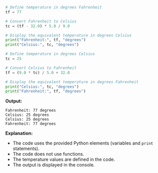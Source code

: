 ```python
# Define temperature in degrees Fahrenheit
tf = 77

# Convert Fahrenheit to Celsius
tc = (tf - 32.0) * 5.0 / 9.0

# Display the equivalent temperature in degrees Celsius
print("Fahrenheit:", tf, "degrees")
print("Celsius:", tc, "degrees")

# Define temperature in degrees Celsius
tc = 25

# Convert Celsius to Fahrenheit
tf = (9.0 * tc) / 5.0 + 32.0

# Display the equivalent temperature in degrees Fahrenheit
print("Celsius:", tc, "degrees")
print("Fahrenheit:", tf, "degrees")
```

**Output:**

```
Fahrenheit: 77 degrees
Celsius: 25 degrees
Celsius: 25 degrees
Fahrenheit: 77 degrees
```

**Explanation:**

* The code uses the provided Python elements (variables and `print` statements).
* The code does not use functions.
* The temperature values are defined in the code.
* The output is displayed in the console.